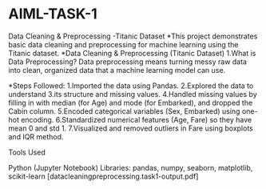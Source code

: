 # AIML-TASK-1
Data Cleaning & Preprocessing -Titanic Dataset *This project demonstrates basic data cleaning and preprocessing for machine learning using the Titanic dataset. *Data Cleaning & Preprocessing (Titanic Dataset) 1.What is Data Preprocessing? Data preprocessing means turning messy raw data into clean, organized data that a machine learning model can use.

*Steps Followed: 1.Imported the data using Pandas. 2.Explored the data to understand 3.its structure and missing values. 4.Handled missing values by filling in with median (for Age) and mode (for Embarked), and dropped the Cabin column. 5.Encoded categorical variables (Sex, Embarked) using one-hot encoding. 6.Standardized numerical features (Age, Fare) so they have mean 0 and std 1. 7.Visualized and removed outliers in Fare using boxplots and IQR method.

Tools Used

Python (Jupyter Notebook)
Libraries: pandas, numpy, seaborn, matplotlib, scikit-learn
[datacleaningpreprocessing.task1-output.pdf]

